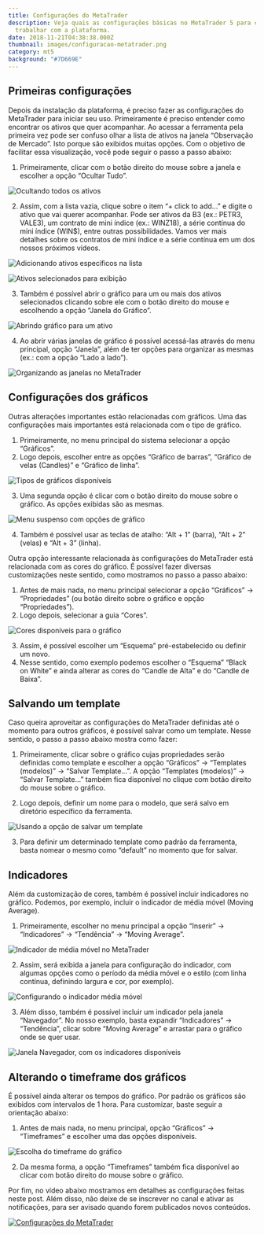 ```yaml
---
title: Configurações do MetaTrader
description: Veja quais as configurações básicas no MetaTrader 5 para começar a
  trabalhar com a plataforma.
date: 2018-11-21T04:38:38.000Z
thumbnail: images/configuracao-metatrader.png
category: mt5
background: "#7D669E"
---
```

## Primeiras configurações

Depois da instalação da plataforma, é preciso fazer as configurações do MetaTrader para iniciar seu uso. Primeiramente é preciso entender como encontrar os ativos que quer acompanhar. Ao acessar a ferramenta pela primeira vez pode ser confuso olhar a lista de ativos na janela “Observação de Mercado”. Isto porque são exibidos muitas opções. Com o objetivo de facilitar essa visualização, você pode seguir o passo a passo abaixo:

1. Primeiramente, clicar com o botão direito do mouse sobre a janela e escolher a opção “Ocultar Tudo”.

![Ocultando todos os ativos](./../../images/01-ocultar-ativos.png "Ocultar ativos")

2. Assim, com a lista vazia, clique sobre o item “+ click to add…” e digite o ativo que vai querer acompanhar. Pode ser ativos da B3 (ex.: PETR3, VALE3), um contrato de mini índice (ex.: WINZ18), a série contínua do mini índice (WIN$), entre outras possibilidades. Vamos ver mais detalhes sobre os contratos de mini índice e a série contínua em um dos nossos próximos vídeos.

![Adicionando ativos específicos na lista](./../../images/02-click-to-add.png "Possibilidade de adicionar ativos na lista")

![Ativos selecionados para exibição](./../../images/03-ativos-selecionados.png "Lista de ativos selecionados")

3. Também é possível abrir o gráfico para um ou mais dos ativos selecionados clicando sobre ele com o botão direito do mouse e escolhendo a opção “Janela do Gráfico”.

![Abrindo gráfico para um ativo](./../../images/04-janela-do-grafico.png "Opção Janela do Gráfico")

4. Ao abrir várias janelas de gráfico é possível acessá-las através do menu principal, opção “Janela”, além de ter opções para organizar as mesmas (ex.: com a opção “Lado a lado”).

![Organizando as janelas no MetaTrader](./../../images/05-organizacao-janela.png "Opções para organização de janelas")

## Configurações dos gráficos

Outras alterações importantes estão relacionadas com gráficos. Uma das configurações mais importantes está relacionada com o tipo de gráfico.

1. Primeiramente, no menu principal do sistema selecionar a opção “Gráficos”.
2. Logo depois, escolher entre as opções “Gráfico de barras”, “Gráfico de velas (Candles)” e “Gráfico de linha”.

![Tipos de gráficos disponíveis](./../../images/06-menu-grafico.png "Opções de tipos de gráfico")

3. Uma segunda opção é clicar com o botão direito do mouse sobre o gráfico. As opções exibidas são as mesmas.

![Menu suspenso com opções de gráfico](./../../images/07-tipos-grafico.png "Opções de gráfico no menu do botão direito do mouse")

4. Também é possível usar as teclas de atalho: “Alt + 1” (barra), “Alt + 2” (velas) e “Alt + 3” (linha).

Outra opção interessante relacionada às configurações do MetaTrader está relacionada com as cores do gráfico. É possível fazer diversas customizações neste sentido, como mostramos no passo a passo abaixo:

1. Antes de mais nada, no menu principal selecionar a opção “Gráficos” -> “Propriedades” (ou botão direito sobre o gráfico e opção “Propriedades”).
2. Logo depois, selecionar a guia “Cores”.

![Cores disponíveis para o gráfico](./../../images/08-propriedades-cores.png "Opções de cores nas propriedades do gráfico")

3. Assim, é possível escolher um “Esquema” pré-estabelecido ou definir um novo.
4. Nesse sentido, como exemplo podemos escolher o “Esquema” “Black on White” e ainda alterar as cores do “Candle de Alta” e do “Candle de Baixa”.

## Salvando um template

Caso queira aproveitar as configurações do MetaTrader definidas até o momento para outros gráficos, é possível salvar como um template. Nesse sentido, o passo a passo abaixo mostra como fazer:

1. Primeiramente, clicar sobre o gráfico cujas propriedades serão definidas como template e escolher a opção “Gráficos” -> “Templates (modelos)” -> “Salvar Template…”. A opção “Templates (modelos)” -> “Salvar Template…” também fica disponível no clique com botão direito do mouse sobre o gráfico.

2. Logo depois, definir um nome para o modelo, que será salvo em diretório específico da ferramenta.

![Usando a opção de salvar um template](./../../images/09-salvar-template.png "Salvando um template")

3. Para definir um determinado template como padrão da ferramenta, basta nomear o mesmo como “default” no momento que for salvar.

## Indicadores

Além da customização de cores, também é possível incluir indicadores no gráfico. Podemos, por exemplo, incluir o indicador de média móvel (Moving Average).

1. Primeiramente, escolher no menu principal a opção “Inserir” -> “Indicadores” -> “Tendência” -> “Moving Average”.

![Indicador de média móvel no MetaTrader](./../../images/10-indicador-media-movel.png "Opção para incluir indicador de média móvel")

2. Assim, será exibida a janela para configuração do indicador, com algumas opções como o período da média móvel e o estilo (com linha contínua, definindo largura e cor, por exemplo).

![Configurando o indicador média móvel](./../../images/11-config-media-movel.png "Janela de configuração de média móvel")

3. Além disso, também é possível incluir um indicador pela janela “Navegador”. No nosso exemplo, basta expandir “Indicadores” -> “Tendência”, clicar sobre “Moving Average” e arrastar para o gráfico onde se quer usar.

![Janela Navegador, com os indicadores disponíveis](./../../images/12-navegador-indicadores.png "Indicadores na janela Navegador")

## Alterando o timeframe dos gráficos

É possível ainda alterar os tempos do gráfico. Por padrão os gráficos são exibidos com intervalos de 1 hora. Para customizar, baste seguir a orientação abaixo:

1. Antes de mais nada, no menu principal, opção “Gráficos” -> “Timeframes” e escolher uma das opções disponíveis.

![Escolha do timeframe do gráfico](./../../images/13-timeframe.png "Opções relacionadas ao timeframe do gráfico")

2. Da mesma forma, a opção “Timeframes” também fica disponível ao clicar com botão direito do mouse sobre o gráfico.

Por fim, no vídeo abaixo mostramos em detalhes as configurações feitas neste post. Além disso, não deixe de se inscrever no canal e ativar as notificações, para ser avisado quando forem publicados novos conteúdos.

[![Configurações do MetaTrader](https://img.youtube.com/vi/l6LwUixHCwo/0.jpg)](https://www.youtube.com/watch?v=l6LwUixHCwo)
